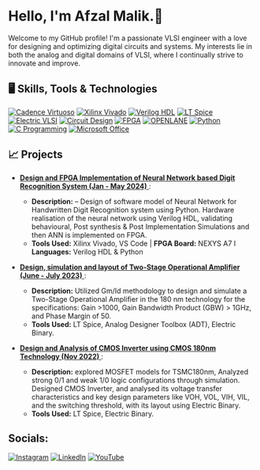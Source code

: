 # Hello, I'm Afzal Malik.👋
Welcome to my GitHub profile! I'm a passionate VLSI engineer with a love for designing and optimizing digital circuits and systems. My interests lie in both the analog and digital domains of VLSI, where I continually strive to innovate and improve.

## 🖥️ Skills, Tools & Technologies

[![Cadence Virtuoso](https://img.shields.io/badge/Cadence-Virtuoso-blue?logo=cadence)](#)
[![Xilinx Vivado](https://img.shields.io/badge/Xilinx-Vivado-orange?logo=xilinx)](#)
[![Verilog HDL](https://img.shields.io/badge/Verilog-HDL-green?logo=verilog)](#)
[![LT Spice](https://img.shields.io/badge/LT-Spice-red?logo=ltspice)](#)
[![Electric VLSI](https://img.shields.io/badge/Electric-VLSI-purple?logo=electric)](#)
[![Circuit Design](https://img.shields.io/badge/Circuit-Design-yellow?logo=design)](#)
[![FPGA](https://img.shields.io/badge/FPGA-cyan?logo=fpga)](#)
[![OPENLANE](https://img.shields.io/badge/OPENLANE-blueviolet?logo=openlane)](#)
[![Python](https://img.shields.io/badge/Python-green?logo=python)](#)
[![C Programming](https://img.shields.io/badge/C-Programming-orange?logo=c)](#)
[![Microsoft Office](https://img.shields.io/badge/Microsoft-Office-yellow?logo=microsoft)](#)

## 📈 Projects

- [**Design and FPGA Implementation of Neural Network based Digit Recognition System (Jan - May 2024)** ](https://www.linkedin.com/posts/malik-afzal_fpgaimplementation-neuralnetworkdesign-hardwaredesign-activity-7214560873271476224-Y0GQ?utm_source=share&utm_medium=member_desktop):
  - **Description:** – Design of software model of Neural Network for Handwritten Digit Recognition system using Python. Hardware realisation
    of the neural network using Verilog HDL, validating behavioural, Post synthesis & Post Implementation Simulations and
    then ANN is implemented on FPGA.
  - **Tools Used:** Xilinx Vivado, VS Code | **FPGA Board:** NEXYS A7 I **Languages:** Verilog HDL & Python
  

- [**Design, simulation and layout of Two-Stage Operational Amplifier (June - July 2023)** ](https://github.com/afzalamu/Design-of-two-stage-operational-amplifier-at-180nm-Technology):
  - **Description:** Utilized Gm/Id methodology to design and simulate a Two-Stage Operational Amplifier in the 180 nm technology for the
    specifications: Gain >1000, Gain Bandwidth Product (GBW) > 1GHz, and Phase Margin of 50.
  - **Tools Used:** LT Spice, Analog Designer Toolbox (ADT), Electric Binary.
  

- [**Design and Analysis of CMOS Inverter using CMOS 180nm Technology (Nov 2022)** ](https://github.com/afzalamu/cmos-inverter-design-and-analysis-using-tsmc180nm):
  - **Description:** explored MOSFET models for TSMC180nm, Analyzed strong 0/1 and weak 1/0 logic configurations through simulation.
    Designed CMOS Inverter, and analysed its voltage transfer characteristics and key design parameters like VOH, VOL, VIH,
    VIL, and the switching threshold, with its layout using Electric Binary.
  - **Tools Used:** LT Spice, Electric Binary.




## Socials:
[![Instagram](https://img.shields.io/badge/Instagram-%23E4405F.svg?logo=Instagram&logoColor=white)](https://instagram.com/affzzll) [![LinkedIn](https://img.shields.io/badge/LinkedIn-%230077B5.svg?logo=linkedin&logoColor=white)](https://linkedin.com/in/malik-afzal) [![YouTube](https://img.shields.io/badge/YouTube-%23FF0000.svg?logo=YouTube&logoColor=white)](https://youtube.com/@https://youtube.com/@MidnightEngineer) 

